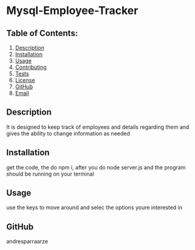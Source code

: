 # Mysql-Employee-Tracker

  ## Table of Contents:
  1. [Description](#description) 
  2. [Installation](#Installation)
  3. [Usage](#Usage)  
  4. [Contributing](#Contributing)
  5. [Tests](#Tests)
  6. [License](#License)
  7. [GitHub](#GitHub)
  8. [Email](#Email)

## Description
It is designed to keep track of employees and details regarding them and gives the ability to change information as needed 

## Installation
get the code, the do npm i, after you do node server.js and the program should be running on your terminal

## Usage
use the keys to move around and selec the options youre interested in

## GitHub
andresparraarze